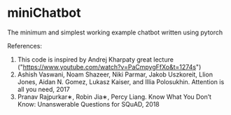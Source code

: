 # miniChatbot

The minimum and simplest working example chatbot written using pytorch

References:
1. This code is inspired by Andrej Kharpaty great lecture ("https://www.youtube.com/watch?v=PaCmpygFfXo&t=1274s")
2. Ashish Vaswani, Noam Shazeer, Niki Parmar, Jakob Uszkoreit, Llion Jones, Aidan N. Gomez, Lukasz Kaiser,
and Illia Polosukhin. Attention is all you need, 2017
3. Pranav Rajpurkar∗, Robin Jia∗, Percy Liang. Know What You Don’t Know: Unanswerable Questions for SQuAD, 2018
